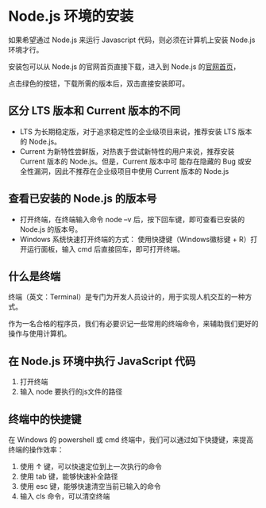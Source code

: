 # Node.js 环境的安装
如果希望通过 Node.js 来运行 Javascript 代码，则必须在计算机上安装 Node.js 环境才行。

安装包可以从 Node.js 的官网首页直接下载，进入到 Node.js 的[官网首页](https://nodejs.org/en/)，

点击绿色的按钮，下载所需的版本后，双击直接安装即可。

## 区分 LTS 版本和 Current 版本的不同
- LTS 为长期稳定版，对于追求稳定性的企业级项目来说，推荐安装 LTS 版本的 Node.js。
- Current 为新特性尝鲜版，对热衷于尝试新特性的用户来说，推荐安装 Current 版本的 Node.js。但是，Current 版本中可
能存在隐藏的 Bug 或安全性漏洞，因此不推荐在企业级项目中使用 Current 版本的 Node.js

## 查看已安装的 Node.js 的版本号
- 打开终端，在终端输入命令 node –v 后，按下回车键，即可查看已安装的 Node.js 的版本号。
- Windows 系统快速打开终端的方式：
    使用快捷键（Windows徽标键 + R）打开运行面板，输入 cmd 后直接回车，即可打开终端。

## 什么是终端
终端（英文：Terminal）是专门为开发人员设计的，用于实现人机交互的一种方式。

作为一名合格的程序员，我们有必要识记一些常用的终端命令，来辅助我们更好的操作与使用计算机。
## 在 Node.js 环境中执行 JavaScript 代码
1. 打开终端
2. 输入 node 要执行的js文件的路径
## 终端中的快捷键
在 Windows 的 powershell 或 cmd 终端中，我们可以通过如下快捷键，来提高终端的操作效率：
1. 使用 ↑ 键，可以快速定位到上一次执行的命令
2. 使用 tab 键，能够快速补全路径
3. 使用 esc 键，能够快速清空当前已输入的命令
4. 输入 cls 命令，可以清空终端